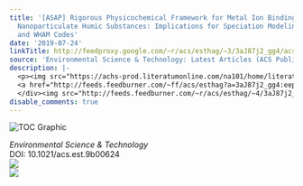 ```yaml
---
title: '[ASAP] Rigorous Physicochemical Framework for Metal Ion Binding by Aqueous
  Nanoparticulate Humic Substances: Implications for Speciation Modeling by the NICA-Donnan
  and WHAM Codes'
date: '2019-07-24'
linkTitle: http://feedproxy.google.com/~r/acs/esthag/~3/3aJ87j2_gg4/acs.est.9b00624
source: 'Environmental Science & Technology: Latest Articles (ACS Publications)'
description: |-
  <p><img src="https://achs-prod.literatumonline.com/na101/home/literatum/publisher/achs/journals/content/esthag/0/esthag.ahead-of-print/acs.est.9b00624/20190724/images/medium/es-2019-00624h_0005.gif" alt="TOC Graphic"/></p><div><cite>Environmental Science & Technology</cite></div><div>DOI: 10.1021/acs.est.9b00624</div><div class="feedflare">
  <a href="http://feeds.feedburner.com/~ff/acs/esthag?a=3aJ87j2_gg4:eep-dS8h7Xk:yIl2AUoC8zA"><img src="http://feeds.feedburner.com/~ff/acs/esthag?d=yIl2AUoC8zA" border="0"></img></a>
  </div><img src="http://feeds.feedburner.com/~r/acs/esthag/~4/3aJ87j2_gg4" ...
disable_comments: true
---
```

<p><img src="https://achs-prod.literatumonline.com/na101/home/literatum/publisher/achs/journals/content/esthag/0/esthag.ahead-of-print/acs.est.9b00624/20190724/images/medium/es-2019-00624h_0005.gif" alt="TOC Graphic"/></p><div><cite>Environmental Science & Technology</cite></div><div>DOI: 10.1021/acs.est.9b00624</div><div class="feedflare">
<a href="http://feeds.feedburner.com/~ff/acs/esthag?a=3aJ87j2_gg4:eep-dS8h7Xk:yIl2AUoC8zA"><img src="http://feeds.feedburner.com/~ff/acs/esthag?d=yIl2AUoC8zA" border="0"></img></a>
</div><img src="http://feeds.feedburner.com/~r/acs/esthag/~4/3aJ87j2_gg4" ...